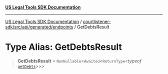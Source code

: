 [**US Legal Tools SDK Documentation**](../../../../../../README.md)

***

[US Legal Tools SDK Documentation](../../../../../../README.md) / [courtlistener-sdk/src/api/generated/endpoints](../README.md) / GetDebtsResult

# Type Alias: GetDebtsResult

> **GetDebtsResult** = `NonNullable`\<`Awaited`\<`ReturnType`\<*typeof* [`getDebts`](../functions/getDebts.md)\>\>\>
